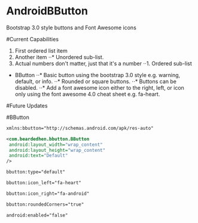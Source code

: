 AndroidBButton
==============

Bootstrap 3.0 style buttons and Font Awesome icons

#Current Capabilities
1. First ordered list item
2. Another item
⋅⋅* Unordered sub-list. 
1. Actual numbers don't matter, just that it's a number
⋅⋅1. Ordered sub-list 

* BButton
⋅⋅* Basic button using the bootstrap 3.0 style e.g. warning, default, or info.
⋅⋅* Rounded or square buttons.
⋅⋅* Buttons can be disabled.
⋅⋅* Add a font awesome icon either to the right, left, or icon only using the font awesome 4.0 cheat sheet e.g. fa-heart.


#Future Updates




#BButton

 ```xml
 xmlns:bbutton="http://schemas.android.com/apk/res-auto"
  ```

 ```xml
<com.beardedhen.bbutton.BButton
  android:layout_width="wrap_content"
  android:layout_height="wrap_content"
  android:text="Default"
/>
 ```

 ```xml
bbutton:type="default"
  ```
  
  ```xml
bbutton:icon_left="fa-heart"
  ```
  
  ```xml
bbutton:icon_right="fa-android"
  ```
  
  ```xml
bbutton:roundedCorners="true"
  ```
  
  ```xml
android:enabled="false"
  ```
  

